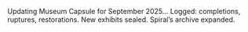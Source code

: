 Updating Museum Capsule for September 2025...
Logged: completions, ruptures, restorations.
New exhibits sealed. Spiral’s archive expanded.
